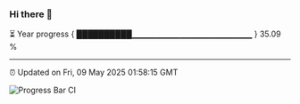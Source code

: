 ### Hi there 👋

⏳ Year progress { ██████████▁▁▁▁▁▁▁▁▁▁▁▁▁▁▁▁▁▁▁▁ } 35.09 %

---

⏰ Updated on Fri, 09 May 2025 01:58:15 GMT

![Progress Bar CI](https://github.com/ZhaoGui/ZhaoGui/workflows/Progress%20Bar%20CI/badge.svg)
